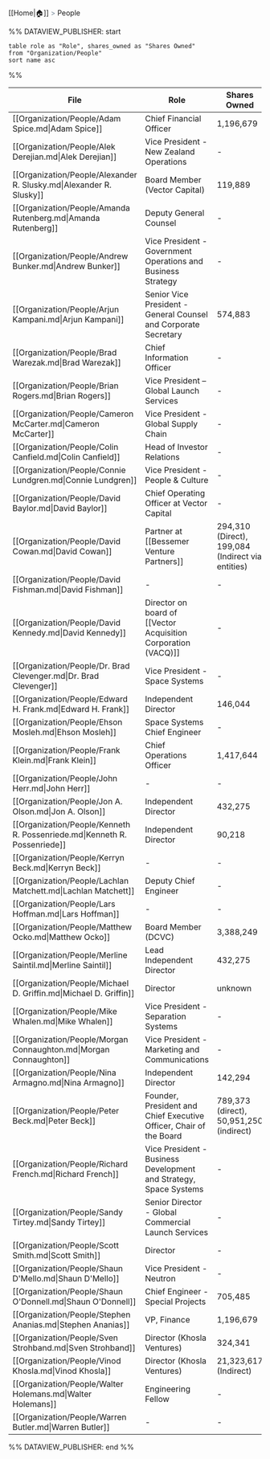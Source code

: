[[Home|🏠]] <span style="color: LightSlateGray">></span> People

%% DATAVIEW_PUBLISHER: start
```
table role as "Role", shares_owned as "Shares Owned"
from "Organization/People"
sort name asc
```
%%

| File                                                                      | Role                                                               | Shares Owned                                      |
| ------------------------------------------------------------------------- | ------------------------------------------------------------------ | ------------------------------------------------- |
| [[Organization/People/Adam Spice.md\|Adam Spice]]                         | Chief Financial Officer                                            | 1,196,679                                         |
| [[Organization/People/Alek Derejian.md\|Alek Derejian]]                   | Vice President - New Zealand Operations                            | \-                                                |
| [[Organization/People/Alexander R. Slusky.md\|Alexander R. Slusky]]       | Board Member (Vector Capital)                                      | 119,889                                           |
| [[Organization/People/Amanda Rutenberg.md\|Amanda Rutenberg]]             | Deputy General Counsel                                             | \-                                                |
| [[Organization/People/Andrew Bunker.md\|Andrew Bunker]]                   | Vice President - Government Operations and Business Strategy       | \-                                                |
| [[Organization/People/Arjun Kampani.md\|Arjun Kampani]]                   | Senior Vice President - General Counsel and Corporate Secretary    | 574,883                                           |
| [[Organization/People/Brad Warezak.md\|Brad Warezak]]                     | Chief Information Officer                                          | \-                                                |
| [[Organization/People/Brian Rogers.md\|Brian Rogers]]                     | Vice President – Global Launch Services                            | \-                                                |
| [[Organization/People/Cameron McCarter.md\|Cameron McCarter]]             | Vice President - Global Supply Chain                               | \-                                                |
| [[Organization/People/Colin Canfield.md\|Colin Canfield]]                 | Head of Investor Relations                                         | \-                                                |
| [[Organization/People/Connie Lundgren.md\|Connie Lundgren]]               | Vice President - People & Culture                                  | \-                                                |
| [[Organization/People/David Baylor.md\|David Baylor]]                     | Chief Operating Officer at Vector Capital                          | \-                                                |
| [[Organization/People/David Cowan.md\|David Cowan]]                       | Partner at [[Bessemer Venture Partners]]                           | 294,310 (Direct), 199,084 (Indirect via entities) |
| [[Organization/People/David Fishman.md\|David Fishman]]                   | \-                                                                 | \-                                                |
| [[Organization/People/David Kennedy.md\|David Kennedy]]                   | Director on board of [[Vector Acquisition Corporation (VACQ)]]     | \-                                                |
| [[Organization/People/Dr. Brad Clevenger.md\|Dr. Brad Clevenger]]         | Vice President - Space Systems                                     | \-                                                |
| [[Organization/People/Edward H. Frank.md\|Edward H. Frank]]               | Independent Director                                               | 146,044                                           |
| [[Organization/People/Ehson Mosleh.md\|Ehson Mosleh]]                     | Space Systems Chief Engineer                                       | \-                                                |
| [[Organization/People/Frank Klein.md\|Frank Klein]]                       | Chief Operations Officer                                           | 1,417,644                                         |
| [[Organization/People/John Herr.md\|John Herr]]                           | \-                                                                 | \-                                                |
| [[Organization/People/Jon A. Olson.md\|Jon A. Olson]]                     | Independent Director                                               | 432,275                                           |
| [[Organization/People/Kenneth R. Possenriede.md\|Kenneth R. Possenriede]] | Independent Director                                               | 90,218                                            |
| [[Organization/People/Kerryn Beck.md\|Kerryn Beck]]                       | \-                                                                 | \-                                                |
| [[Organization/People/Lachlan Matchett.md\|Lachlan Matchett]]             | Deputy Chief Engineer                                              | \-                                                |
| [[Organization/People/Lars Hoffman.md\|Lars Hoffman]]                     | \-                                                                 | \-                                                |
| [[Organization/People/Matthew Ocko.md\|Matthew Ocko]]                     | Board Member (DCVC)                                                | 3,388,249                                         |
| [[Organization/People/Merline Saintil.md\|Merline Saintil]]               | Lead Independent Director                                          | 432,275                                           |
| [[Organization/People/Michael D. Griffin.md\|Michael D. Griffin]]         | Director                                                           | unknown                                           |
| [[Organization/People/Mike Whalen.md\|Mike Whalen]]                       | Vice President - Separation Systems                                | \-                                                |
| [[Organization/People/Morgan Connaughton.md\|Morgan Connaughton]]         | Vice President - Marketing and Communications                      | \-                                                |
| [[Organization/People/Nina Armagno.md\|Nina Armagno]]                     | Independent Director                                               | 142,294                                           |
| [[Organization/People/Peter Beck.md\|Peter Beck]]                         | Founder, President and Chief Executive Officer, Chair of the Board | 789,373 (direct), 50,951,250 (indirect)           |
| [[Organization/People/Richard French.md\|Richard French]]                 | Vice President - Business Development and Strategy, Space Systems  | \-                                                |
| [[Organization/People/Sandy Tirtey.md\|Sandy Tirtey]]                     | Senior Director - Global Commercial Launch Services                | \-                                                |
| [[Organization/People/Scott Smith.md\|Scott Smith]]                       | Director                                                           | \-                                                |
| [[Organization/People/Shaun D'Mello.md\|Shaun D'Mello]]                   | Vice President - Neutron                                           | \-                                                |
| [[Organization/People/Shaun O'Donnell.md\|Shaun O'Donnell]]               | Chief Engineer - Special Projects                                  | 705,485                                           |
| [[Organization/People/Stephen Ananias.md\|Stephen Ananias]]               | VP, Finance                                                        | 1,196,679                                         |
| [[Organization/People/Sven Strohband.md\|Sven Strohband]]                 | Director (Khosla Ventures)                                         | 324,341                                           |
| [[Organization/People/Vinod Khosla.md\|Vinod Khosla]]                     | Director (Khosla Ventures)                                         | 21,323,617 (Indirect)                             |
| [[Organization/People/Walter Holemans.md\|Walter Holemans]]               | Engineering Fellow                                                 | \-                                                |
| [[Organization/People/Warren Butler.md\|Warren Butler]]                   | \-                                                                 | \-                                                |

%% DATAVIEW_PUBLISHER: end %%

